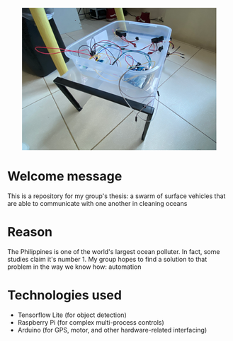 <p style="text-align: center;"><img src="./readme/images/prototype.png"/></p>

# Welcome message
This is a repository for my group's thesis: a swarm of surface vehicles that are able to communicate with one another in cleaning oceans

# Reason
The Philippines is one of the world's largest ocean polluter. In fact, some studies claim it's number 1. My group hopes to find a solution to that problem in the way we know how: automation

# Technologies used
- Tensorflow Lite (for object detection)
- Raspberry Pi (for complex multi-process controls)
- Arduino (for GPS, motor, and other hardware-related interfacing)

